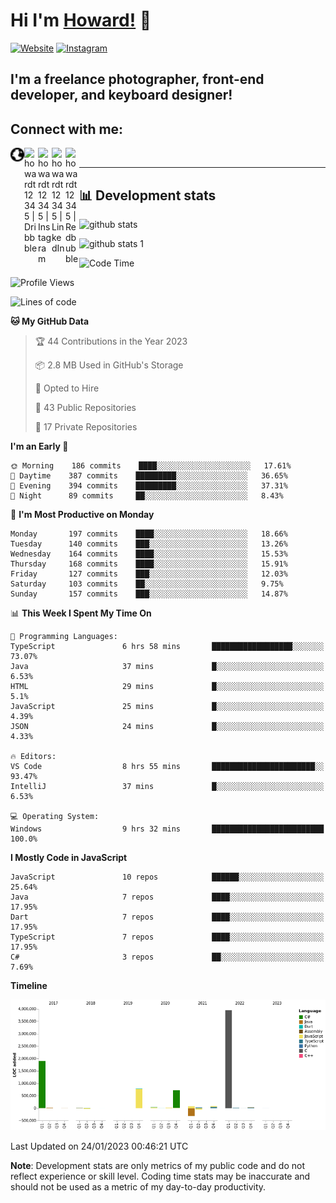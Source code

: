 # Hi I'm [Howard!][website] 👋

[![Website](https://img.shields.io/website?label=howardt12345.com&style=for-the-badge&url=https%3A%2F%2Fhowardt12345.com)](https://howardt12345.com)
[![Instagram](https://img.shields.io/badge/instagram-%23E4405F.svg?&style=for-the-badge&logo=instagram&logoColor=white)](https://instagram.com/howardt12345)

I'm a freelance photographer, front-end developer, and keyboard designer!
---

## Connect with me:

[<img align="left" alt="howardt12345.com" width="22px" src="https://raw.githubusercontent.com/iconic/open-iconic/master/svg/globe.svg" />][website]
[<img align="left" alt="howardt12345 | Dribbble" width="22px" src="https://cdn.jsdelivr.net/npm/simple-icons@v3/icons/dribbble.svg" />][dribbble]
[<img align="left" alt="howardt12345 | Instagram" width="22px" src="https://cdn.jsdelivr.net/npm/simple-icons@v3/icons/instagram.svg" />][instagram]
[<img align="left" alt="howardt12345 | LinkedIn" width="22px" src="https://cdn.jsdelivr.net/npm/simple-icons@v3/icons/linkedin.svg" />][linkedin]
[<img align="left" alt="howardt12345 | Redbubble" width="22px" src="https://cdn.jsdelivr.net/npm/simple-icons@v3/icons/redbubble.svg" />][redbubble]

<br />

---

## 📊 Development stats

![github stats](https://github-readme-stats.vercel.app/api?username=howardt12345&show_icons=true&hide_border=true&theme=dark&hide=contribs,issues)

![github stats 1](https://github-readme-stats.vercel.app/api/top-langs?username=howardt12345&langs_count=8&show_icons=true&hide_border=true&theme=dark&layout=compact)

<!--START_SECTION:waka-->
![Code Time](http://img.shields.io/badge/Code%20Time-776%20hrs%2010%20mins-blue)

![Profile Views](http://img.shields.io/badge/Profile%20Views-0-blue)

![Lines of code](https://img.shields.io/badge/From%20Hello%20World%20I%27ve%20Written-7%20Million%20lines%20of%20code-blue)

**🐱 My GitHub Data** 

> 🏆 44 Contributions in the Year 2023
 > 
> 📦 2.8 MB Used in GitHub's Storage 
 > 
> 💼 Opted to Hire
 > 
> 📜 43 Public Repositories 
 > 
> 🔑 17 Private Repositories  
 > 
**I'm an Early 🐤** 

```text
🌞 Morning    186 commits    ████░░░░░░░░░░░░░░░░░░░░░   17.61% 
🌆 Daytime    387 commits    █████████░░░░░░░░░░░░░░░░   36.65% 
🌃 Evening    394 commits    █████████░░░░░░░░░░░░░░░░   37.31% 
🌙 Night      89 commits     ██░░░░░░░░░░░░░░░░░░░░░░░   8.43%

```
📅 **I'm Most Productive on Monday** 

```text
Monday       197 commits    ████░░░░░░░░░░░░░░░░░░░░░   18.66% 
Tuesday      140 commits    ███░░░░░░░░░░░░░░░░░░░░░░   13.26% 
Wednesday    164 commits    ████░░░░░░░░░░░░░░░░░░░░░   15.53% 
Thursday     168 commits    ████░░░░░░░░░░░░░░░░░░░░░   15.91% 
Friday       127 commits    ███░░░░░░░░░░░░░░░░░░░░░░   12.03% 
Saturday     103 commits    ██░░░░░░░░░░░░░░░░░░░░░░░   9.75% 
Sunday       157 commits    ███░░░░░░░░░░░░░░░░░░░░░░   14.87%

```


📊 **This Week I Spent My Time On** 

```text
💬 Programming Languages: 
TypeScript               6 hrs 58 mins       ██████████████████░░░░░░░   73.07% 
Java                     37 mins             █░░░░░░░░░░░░░░░░░░░░░░░░   6.53% 
HTML                     29 mins             █░░░░░░░░░░░░░░░░░░░░░░░░   5.1% 
JavaScript               25 mins             █░░░░░░░░░░░░░░░░░░░░░░░░   4.39% 
JSON                     24 mins             █░░░░░░░░░░░░░░░░░░░░░░░░   4.33%

🔥 Editors: 
VS Code                  8 hrs 55 mins       ███████████████████████░░   93.47% 
IntelliJ                 37 mins             █░░░░░░░░░░░░░░░░░░░░░░░░   6.53%

💻 Operating System: 
Windows                  9 hrs 32 mins       █████████████████████████   100.0%

```

**I Mostly Code in JavaScript** 

```text
JavaScript               10 repos            ██████░░░░░░░░░░░░░░░░░░░   25.64% 
Java                     7 repos             ████░░░░░░░░░░░░░░░░░░░░░   17.95% 
Dart                     7 repos             ████░░░░░░░░░░░░░░░░░░░░░   17.95% 
TypeScript               7 repos             ████░░░░░░░░░░░░░░░░░░░░░   17.95% 
C#                       3 repos             ██░░░░░░░░░░░░░░░░░░░░░░░   7.69%

```


**Timeline**

![Chart not found](https://raw.githubusercontent.com/howardt12345/howardt12345/master/charts/bar_graph.png) 


 Last Updated on 24/01/2023 00:46:21 UTC
<!--END_SECTION:waka-->

**Note**: Development stats are only metrics of my public code and do not reflect experience or skill level. Coding time stats may be inaccurate and should not be used as a metric of my day-to-day productivity.

[website]: https://howardt12345.com
[dribbble]: https://dribbble.com/howardt12345
[instagram]: https://instagram.com/howardt12345
[linkedin]: https://linkedin.com/in/howardt12345
[redbubble]: https://www.redbubble.com/people/howardt12345/
